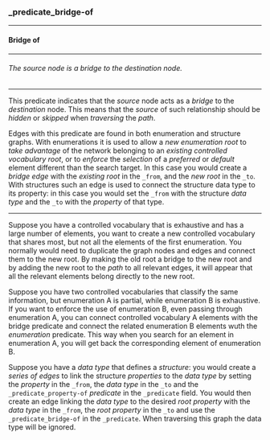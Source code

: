 ### _predicate_bridge-of



------
#### Bridge of



------
###### The source node is a bridge to the destination node.



------
This predicate indicates that the *source* node acts as a *bridge* to the *destination* node. This means that the *source* of such relationship should be *hidden* or *skipped* when *traversing* the *path*.

Edges with this predicate are found in both enumeration and structure graphs. With enumerations it is used to allow a *new enumeration root* to *take advantage* of the network belonging to an *existing controlled vocabulary root*, or to *enforce* the *selection* of a *preferred* or *default* element different than the search target. In this case you would create a *bridge edge* with the *existing root* in the `_from`, and the *new root* in the `_to`. With structures such an edge is used to connect the structure data type to its property: in this case you would set the `_from` with the structure *data type* and the `_to` with the *property* of that type.



------
Suppose you have a controlled vocabulary that is exhaustive and has a large number of elements, you want to create a new controlled vocabulary that shares most, but not all the elements of the first enumeration. You normally would need to duplicate the graph nodes and edges and connect them to the new root. By making the old root a bridge to the new root and by adding the new root to the *path* to all relevant edges, it will appear that all the relevant elements belong directly to the new root.

Suppose you have two controlled vocabularies that classify the same information, but enumeration A is partial, while enumeration B is exhaustive. If you want to enforce the use of enumeration B, even passing through enumeration A, you can connect controlled vocabulary A elements with the bridge predicate and connect the related enumeration B elements wuth the *enumeration* predicate. This way when you search for an element in enumeration A, you will get back the corresponding element of enumeration B.

Suppose you have a *data type* that defines a *structure*: you would create a *series of edges* to link the structure *properties* to the *data type* by setting the *property* in the `_from`, the *data type* in the `_to` and the `_predicate_property-of` *predicate* in the `_predicate` field. You would then create an edge linking the *data type* to the desired *root property* with the *data type* in the `_from`, the *root property* in the `_to` and use the `_predicate_bridge-of` in the `_predicate`. When traversing this graph the data type will be ignored.